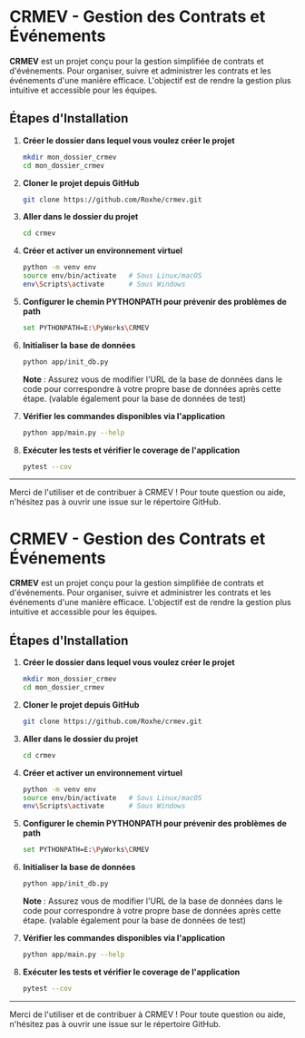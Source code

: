 # CRMEV - Gestion des Contrats et Événements

**CRMEV** est un projet conçu pour la gestion simplifiée de contrats et d'événements. Pour organiser, suivre et administrer les contrats et les événements d'une manière efficace. L'objectif est de rendre la gestion plus intuitive et accessible pour les équipes.

## Étapes d'Installation

1. **Créer le dossier dans lequel vous voulez créer le projet**

   ```bash
   mkdir mon_dossier_crmev
   cd mon_dossier_crmev
   ```

2. **Cloner le projet depuis GitHub**

   ```bash
   git clone https://github.com/Roxhe/crmev.git
   ```

3. **Aller dans le dossier du projet**

   ```bash
   cd crmev
   ```

4. **Créer et activer un environnement virtuel**

   ```bash
   python -m venv env
   source env/bin/activate   # Sous Linux/macOS
   env\Scripts\activate      # Sous Windows
   ```

5. **Configurer le chemin PYTHONPATH pour prévenir des problèmes de path**

   ```bash
   set PYTHONPATH=E:\PyWorks\CRMEV
   ```

6. **Initialiser la base de données**

   ```bash
   python app/init_db.py
   ```

   **Note** : Assurez vous de modifier l'URL de la base de données dans le code pour correspondre à votre propre base de données après cette étape. (valable également pour la base de données de test)

7. **Vérifier les commandes disponibles via l'application**

   ```bash
   python app/main.py --help
   ```

8. **Exécuter les tests et vérifier le coverage de l'application**

   ```bash
   pytest --cov
   ```

---

Merci de l'utiliser et de contribuer à CRMEV ! Pour toute question ou aide, n'hésitez pas à ouvrir une issue sur le répertoire GitHub.

# CRMEV - Gestion des Contrats et Événements

**CRMEV** est un projet conçu pour la gestion simplifiée de contrats et d'événements. Pour organiser, suivre et administrer les contrats et les événements d'une manière efficace. L'objectif est de rendre la gestion plus intuitive et accessible pour les équipes.

## Étapes d'Installation

1. **Créer le dossier dans lequel vous voulez créer le projet**

   ```bash
   mkdir mon_dossier_crmev
   cd mon_dossier_crmev
   ```

2. **Cloner le projet depuis GitHub**

   ```bash
   git clone https://github.com/Roxhe/crmev.git
   ```

3. **Aller dans le dossier du projet**

   ```bash
   cd crmev
   ```

4. **Créer et activer un environnement virtuel**

   ```bash
   python -m venv env
   source env/bin/activate   # Sous Linux/macOS
   env\Scripts\activate      # Sous Windows
   ```

5. **Configurer le chemin PYTHONPATH pour prévenir des problèmes de path**

   ```bash
   set PYTHONPATH=E:\PyWorks\CRMEV
   ```

6. **Initialiser la base de données**

   ```bash
   python app/init_db.py
   ```

   **Note** : Assurez vous de modifier l'URL de la base de données dans le code pour correspondre à votre propre base de données après cette étape. (valable également pour la base de données de test)

7. **Vérifier les commandes disponibles via l'application**

   ```bash
   python app/main.py --help
   ```

8. **Exécuter les tests et vérifier le coverage de l'application**

   ```bash
   pytest --cov
   ```

---

Merci de l'utiliser et de contribuer à CRMEV ! Pour toute question ou aide, n'hésitez pas à ouvrir une issue sur le répertoire GitHub.


